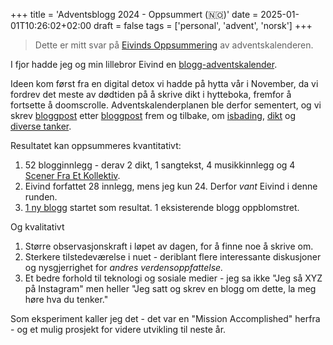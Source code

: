 +++
title = 'Adventsblogg 2024 - Oppsummert (🇳🇴)'
date = 2025-01-01T10:26:02+02:00
draft = false
tags = ['personal', 'advent', 'norsk']
+++
> Dette er mitt svar på [Eivinds Oppsummering](https://bror.bearblog.dev/e-bloggventskalender-resultater/) av adventskalenderen.

I fjor hadde jeg og min lillebror Eivind en [blogg-adventskalender](https://bror.bearblog.dev/).

Ideen kom først fra en digital detox vi hadde på hytta vår i November, da vi fordrev det meste av dødtiden på å skrive dikt i hytteboka, fremfor å fortsette å doomscrolle. Adventskalenderplanen ble derfor sementert, og vi skrev [bloggpost](https://bror.bearblog.dev/m-tautologisk-numerologi/) etter [bloggpost](https://bror.bearblog.dev/e-jabbsaftens-selvransakelse/) frem og tilbake, om [isbading](https://bror.bearblog.dev/m-sfek-iv/), [dikt](https://bror.bearblog.dev/e-kort-dikt-fra-morgenen/) og [diverse tanker](https://bror.bearblog.dev/bursdagsrefleksjoner/).

Resultatet kan oppsummeres kvantitativt:

1. 52 blogginnlegg - derav 2 dikt, 1 sangtekst, 4 musikkinnlegg og 4 [Scener Fra Et Kollektiv](https://bror.bearblog.dev/blog/?q=sfek).
2. Eivind forfattet 28 innlegg, mens jeg kun 24. Derfor _vant_ Eivind i denne runden.
3. [1 ny blogg](https://wadda.bearblog.dev/) startet som resultat. 1 eksisterende blogg oppblomstret.

Og kvalitativt 

1. Større observasjonskraft i løpet av dagen, for å finne noe å skrive om.
2. Sterkere tilstedeværelse i nuet - deriblant flere interessante diskusjoner og nysgjerrighet for _andres verdensoppfattelse._
3. Et bedre forhold til teknologi og sosiale medier - jeg sa ikke "Jeg så XYZ på Instagram" men heller "Jeg satt og skrev en blogg om dette, la meg høre hva du tenker."

Som eksperiment kaller jeg det - det var en "Mission Accomplished" herfra - og et mulig prosjekt for videre utvikling til neste år. 

